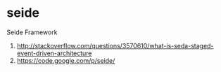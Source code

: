 # seide
Seide Framework

1. http://stackoverflow.com/questions/3570610/what-is-seda-staged-event-driven-architecture
2. https://code.google.com/p/seide/
